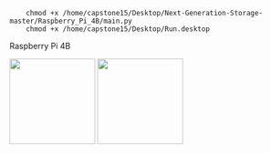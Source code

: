         chmod +x /home/capstone15/Desktop/Next-Generation-Storage-master/Raspberry_Pi_4B/main.py
        chmod +x /home/capstone15/Desktop/Run.desktop

Raspberry Pi 4B




<p float="left">
  <img src="https://github.com/salmon-wasabee/Next-Generation-Storage/assets/73149628/d51468a2-ae63-423b-a559-a1690834d1ae" width="150" />
  <img src="![IMG_4328](https://github.com/salmon-wasabee/Next-Generation-Storage/assets/73149628/580e22b5-1a65-4a5e-ae34-bb61a8ce006d)" width="150" /> 
</p>
